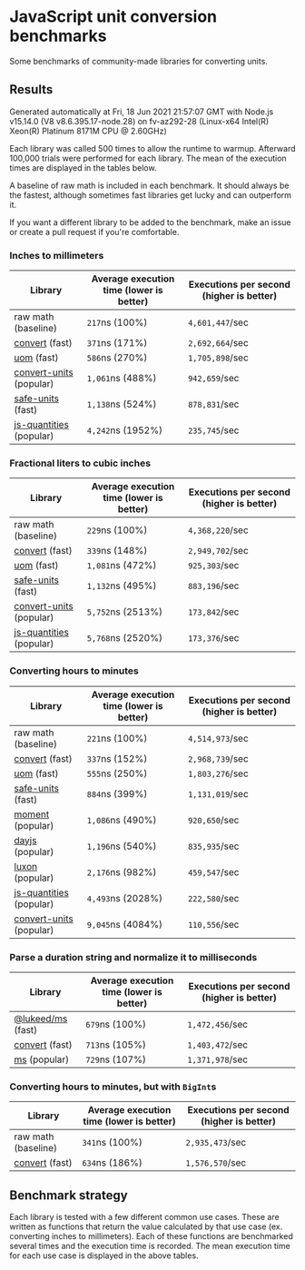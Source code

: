 # JavaScript unit conversion benchmarks

Some benchmarks of community-made libraries for converting units.

## Results

<!-- beginblock(results) -->

Generated automatically at Fri, 18 Jun 2021 21:57:07 GMT with Node.js v15.14.0 (V8 v8.6.395.17-node.28) on fv-az292-28 (Linux-x64 Intel(R) Xeon(R) Platinum 8171M CPU @ 2.60GHz)

Each library was called 500 times to allow the runtime to warmup.
Afterward 100,000 trials were performed for each library.
The mean of the execution times are displayed in the tables below.

A baseline of raw math is included in each benchmark.
It should always be the fastest, although sometimes fast libraries get lucky and can outperform it.

If you want a different library to be added to the benchmark, make an issue or create a pull request if you're comfortable.

### Inches to millimeters

| Library                                                            | Average execution time (lower is better) | Executions per second (higher is better) |
| ------------------------------------------------------------------ | ---------------------------------------- | ---------------------------------------- |
| raw math (baseline)                                                | `217`ns (100%)                           | `4,601,447`/sec                          |
| [convert](https://npmjs.com/package/convert) (fast)                | `371`ns (171%)                           | `2,692,664`/sec                          |
| [uom](https://npmjs.com/package/uom) (fast)                        | `586`ns (270%)                           | `1,705,898`/sec                          |
| [convert-units](https://npmjs.com/package/convert-units) (popular) | `1,061`ns (488%)                         | `942,659`/sec                            |
| [safe-units](https://npmjs.com/package/safe-units) (fast)          | `1,138`ns (524%)                         | `878,831`/sec                            |
| [js-quantities](https://npmjs.com/package/js-quantities) (popular) | `4,242`ns (1952%)                        | `235,745`/sec                            |

### Fractional liters to cubic inches

| Library                                                            | Average execution time (lower is better) | Executions per second (higher is better) |
| ------------------------------------------------------------------ | ---------------------------------------- | ---------------------------------------- |
| raw math (baseline)                                                | `229`ns (100%)                           | `4,368,220`/sec                          |
| [convert](https://npmjs.com/package/convert) (fast)                | `339`ns (148%)                           | `2,949,702`/sec                          |
| [uom](https://npmjs.com/package/uom) (fast)                        | `1,081`ns (472%)                         | `925,303`/sec                            |
| [safe-units](https://npmjs.com/package/safe-units) (fast)          | `1,132`ns (495%)                         | `883,196`/sec                            |
| [convert-units](https://npmjs.com/package/convert-units) (popular) | `5,752`ns (2513%)                        | `173,842`/sec                            |
| [js-quantities](https://npmjs.com/package/js-quantities) (popular) | `5,768`ns (2520%)                        | `173,376`/sec                            |

### Converting hours to minutes

| Library                                                            | Average execution time (lower is better) | Executions per second (higher is better) |
| ------------------------------------------------------------------ | ---------------------------------------- | ---------------------------------------- |
| raw math (baseline)                                                | `221`ns (100%)                           | `4,514,973`/sec                          |
| [convert](https://npmjs.com/package/convert) (fast)                | `337`ns (152%)                           | `2,968,739`/sec                          |
| [uom](https://npmjs.com/package/uom) (fast)                        | `555`ns (250%)                           | `1,803,276`/sec                          |
| [safe-units](https://npmjs.com/package/safe-units) (fast)          | `884`ns (399%)                           | `1,131,019`/sec                          |
| [moment](https://npmjs.com/package/moment) (popular)               | `1,086`ns (490%)                         | `920,650`/sec                            |
| [dayjs](https://npmjs.com/package/dayjs) (popular)                 | `1,196`ns (540%)                         | `835,935`/sec                            |
| [luxon](https://npmjs.com/package/luxon) (popular)                 | `2,176`ns (982%)                         | `459,547`/sec                            |
| [js-quantities](https://npmjs.com/package/js-quantities) (popular) | `4,493`ns (2028%)                        | `222,580`/sec                            |
| [convert-units](https://npmjs.com/package/convert-units) (popular) | `9,045`ns (4084%)                        | `110,556`/sec                            |

### Parse a duration string and normalize it to milliseconds

| Library                                                   | Average execution time (lower is better) | Executions per second (higher is better) |
| --------------------------------------------------------- | ---------------------------------------- | ---------------------------------------- |
| [@lukeed/ms](https://npmjs.com/package/@lukeed/ms) (fast) | `679`ns (100%)                           | `1,472,456`/sec                          |
| [convert](https://npmjs.com/package/convert) (fast)       | `713`ns (105%)                           | `1,403,472`/sec                          |
| [ms](https://npmjs.com/package/ms) (popular)              | `729`ns (107%)                           | `1,371,978`/sec                          |

### Converting hours to minutes, but with `BigInt`s

| Library                                             | Average execution time (lower is better) | Executions per second (higher is better) |
| --------------------------------------------------- | ---------------------------------------- | ---------------------------------------- |
| raw math (baseline)                                 | `341`ns (100%)                           | `2,935,473`/sec                          |
| [convert](https://npmjs.com/package/convert) (fast) | `634`ns (186%)                           | `1,576,570`/sec                          |

<!-- endblock(results) -->

## Benchmark strategy

Each library is tested with a few different common use cases.
These are written as functions that return the value calculated by that use case (ex. converting inches to millimeters).
Each of these functions are benchmarked several times and the execution time is recorded.
The mean execution time for each use case is displayed in the above tables.
